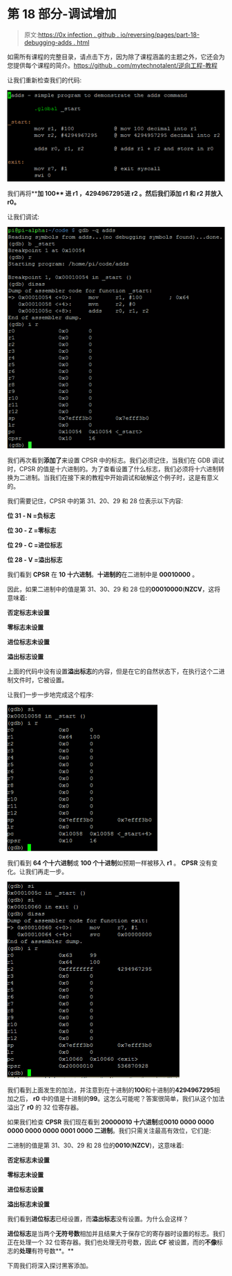 # 第 18 部分-调试增加

> 原文:[https://0x infection . github . io/reversing/pages/part-18-debugging-adds . html](https://0xinfection.github.io/reversing/pages/part-18-debugging-adds.html)

如需所有课程的完整目录，请点击下方，因为除了课程涵盖的主题之外，它还会为您提供每个课程的简介。[https://github . com/mytechnotalent/逆向工程-教程](https://github.com/mytechnotalent/Reverse-Engineering-Tutorial)

让我们重新检查我们的代码:

![](img/10d828b424a6e49ad4ee783912e0692c.png)

我们再将****加 100** 进 **r1** ，**4294967295**进 **r2** 。然后我们**添加 r1** 和 **r2** 并放入 **r0。****

让我们调试:

![](img/33e59ce3eb31335dc07b7826408e43f1.png)

我们再次看到**添加了**来设置 CPSR 中的标志。我们必须记住，当我们在 GDB 调试时，CPSR 的值是十六进制的。为了查看设置了什么标志，我们必须将十六进制转换为二进制。当我们在接下来的教程中开始调试和破解这个例子时，这是有意义的。

我们需要记住，CPSR 中的第 31、20、29 和 28 位表示以下内容:

**位 31 - N =负标志**

**位 30 - Z =零标志**

**位 29 - C =进位标志**

**位 28 - V =溢出标志**

我们看到 **CPSR** 在 **10 十六进制**。**十进制的**在二进制中是 **00010000** 。

因此，如果二进制中的值是第 31、30、29 和 28 位的**00010000**(**NZCV**，这将意味着:

**否定标志未设置**

**零标志未设置**

**进位标志未设置**

**溢出标志设置**

上面的代码中没有设置**溢出标志**的内容，但是在它的自然状态下，在执行这个二进制文件时，它被设置。

让我们一步一步地完成这个程序:

![](img/e6c6ebd5f99db9ccdf376b14c65c6c49.png)

我们看到 **64 个十六进制**或 **100 个十进制**如预期一样被移入 **r1** 。 **CPSR** 没有变化。让我们再走一步。

![](img/9dbb2964d2db83334186293d1bf378b3.png)

我们看到上面发生的加法，并注意到在十进制的**100**和十进制的**4294967295**相加之后， **r0** 中的值是十进制的**99**。这怎么可能呢？答案很简单，我们从这个加法溢出了 **r0** 的 32 位寄存器。

如果我们检查 **CPSR** 我们现在看到 **20000010 十六进制**或**0010 0000 0000 0000 0000 0000 0001 0000 二进制**。我们只需关注最高有效位，它们是:

二进制的值是第 31、30、29 和 28 位的**0010**(**NZCV**)，这意味着:

**否定标志未设置**

**零标志未设置**

**进位标志设置**

**溢出标志未设置**

我们看到**进位标志**已经设置，而**溢出标志**没有设置。为什么会这样？

**进位标志**是当两个**无符号数**相加并且结果大于保存它的寄存器时设置的标志。我们正在处理一个 32 位寄存器。我们也处理无符号数，因此 **CF** 被设置，而的**不像**标志的**处理**有符号数**。**

下周我们将深入探讨黑客添加。